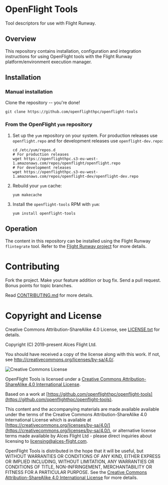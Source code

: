 # OpenFlight Tools

Tool descriptors for use with Flight Runway.

## Overview

This repository contains installation, configuration and integration
instructions for using OpenFlight tools with the Flight Runway
platform/environment execution manager.

## Installation

### Manual installation

Clone the repository -- you're done!

```
git clone https://github.com/openflighthpc/openflight-tools
```

### From the OpenFlight `yum` repository

1. Set up the `yum` repository on your system.  For production
   releases use `openflight.repo` and for development releases use
   `openflight-dev.repo`:

   ```
   cd /etc/yum/repos.d
   # For production releases
   wget https://openflighthpc.s3-eu-west-1.amazonaws.com/repos/openflight/openflight.repo
   # For development releases
   wget https://openflighthpc.s3-eu-west-1.amazonaws.com/repos/openflight-dev/openflight-dev.repo
   ```

2. Rebuild your `yum` cache:

   ```
   yum makecache
   ```

3. Install the `openflight-tools` RPM with `yum`:

   ```
   yum install openflight-tools
   ```

## Operation

The content in this repository can be installed using the Flight
Runway `flintegrate` tool.  Refer to the [Flight Runway
project](https://github.com/openflighthpc/flight-runway) for more
details.

# Contributing

Fork the project. Make your feature addition or bug fix. Send a pull
request. Bonus points for topic branches.

Read [CONTRIBUTING.md](CONTRIBUTING.md) for more details.

# Copyright and License

Creative Commons Attribution-ShareAlike 4.0 License, see [LICENSE.txt](LICENSE.txt) for details.

Copyright (C) 2019-present Alces Flight Ltd.

You should have received a copy of the license along with this work.
If not, see <http://creativecommons.org/licenses/by-sa/4.0/>.

![Creative Commons License](https://i.creativecommons.org/l/by-sa/4.0/88x31.png)

OpenFlight Tools is licensed under a [Creative Commons Attribution-ShareAlike 4.0 International License](http://creativecommons.org/licenses/by-sa/4.0/).

Based on a work at [https://github.com/openflighthpc/openflight-tools](https://github.com/openflighthpc/openflight-tools).

This content and the accompanying materials are made available available
under the terms of the Creative Commons Attribution-ShareAlike 4.0
International License which is available at [https://creativecommons.org/licenses/by-sa/4.0/](https://creativecommons.org/licenses/by-sa/4.0/),
or alternative license terms made available by Alces Flight Ltd -
please direct inquiries about licensing to
[licensing@alces-flight.com](mailto:licensing@alces-flight.com).

OpenFlight Tools is distributed in the hope that it will be useful, but
WITHOUT WARRANTIES OR CONDITIONS OF ANY KIND, EITHER EXPRESS OR
IMPLIED INCLUDING, WITHOUT LIMITATION, ANY WARRANTIES OR CONDITIONS OF
TITLE, NON-INFRINGEMENT, MERCHANTABILITY OR FITNESS FOR A PARTICULAR
PURPOSE. See the [Creative Commons Attribution-ShareAlike 4.0
International License](https://creativecommons.org/licenses/by-sa/4.0/) for more
details.
